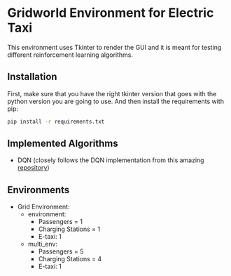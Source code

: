 # Gridworld Environment for Electric Taxi
This environment uses Tkinter to render the GUI and it is meant for testing different reinforcement learning algorithms.

## Installation
First, make sure that you have the right tkinter version that goes with the python version you are going to use. And then install the requirements with pip:

```bash
pip install -r requirements.txt
```

## Implemented Algorithms

- DQN (closely follows the DQN implementation from this amazing [repository](https://github.com/philtabor/Deep-Q-Learning-Paper-To-Code))

## Environments
- Grid Environment: 
  * environment:
    + Passengers = 1 
    + Charging Stations = 1
    + E-taxi: 1 
  * multi_env:
    + Passengers = 5 
    + Charging Stations = 4
    + E-taxi: 1 



